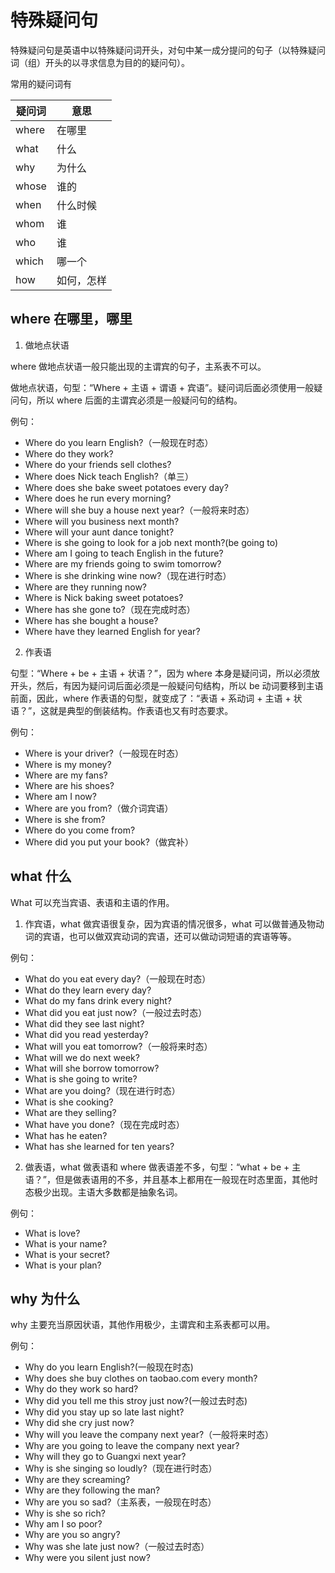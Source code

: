 # 特殊疑问句

特殊疑问句是英语中以特殊疑问词开头，对句中某一成分提问的句子（以特殊疑问词（组）开头的以寻求信息为目的的疑问句）。

常用的疑问词有

| 疑问词 | 意思       |
| ------ | ---------- |
| where  | 在哪里     |
| what   | 什么       |
| why    | 为什么     |
| whose  | 谁的       |
| when   | 什么时候   |
| whom   | 谁         |
| who    | 谁         |
| which  | 哪一个     |
| how    | 如何，怎样 |

## where 在哪里，哪里

1. 做地点状语

where 做地点状语一般只能出现的主谓宾的句子，主系表不可以。

做地点状语，句型：“Where + 主语 + 谓语 + 宾语”。疑问词后面必须使用一般疑问句，所以 where 后面的主谓宾必须是一般疑问句的结构。

例句：

- Where do you learn English?（一般现在时态）
- Where do they work?
- Where do your friends sell clothes?
- Where does Nick teach English?（单三）
- Where does she bake sweet potatoes every day?
- Where does he run every morning?
- Where will she buy a house next year?（一般将来时态）
- Where will you business next month?
- Where will your aunt dance tonight?
- Where is she going to look for a job next month?(be going to)
- Where am I going to teach English in the future?
- Where are my friends going to swim tomorrow?
- Where is she drinking wine now?（现在进行时态）
- Where are they running now?
- Where is Nick baking sweet potatoes?
- Where has she gone to?（现在完成时态）
- Where has she bought a house?
- Where have they learned English for year?

2. 作表语

句型：“Where + be + 主语 + 状语？”，因为 where 本身是疑问词，所以必须放开头，然后，有因为疑问词后面必须是一般疑问句结构，所以 be 动词要移到主语前面，因此，where 作表语的句型，就变成了：“表语 + 系动词 + 主语 + 状语？”，这就是典型的倒装结构。作表语也又有时态要求。

例句：

- Where is your driver?（一般现在时态）
- Where is my money?
- Where are my fans?
- Where are his shoes?
- Where am I now?
- Where are you from?（做介词宾语）
- Where is she from?
- Where do you come from?
- Where did you put your book?（做宾补）

## what 什么

What 可以充当宾语、表语和主语的作用。

1. 作宾语，what 做宾语很复杂，因为宾语的情况很多，what 可以做普通及物动词的宾语，也可以做双宾动词的宾语，还可以做动词短语的宾语等等。

例句：

- What do you eat every day?（一般现在时态）
- What do they learn every day?
- What do my fans drink every night?
- What did you eat just now?（一般过去时态）
- What did they see last night?
- What did you read yesterday?
- What will you eat tomorrow?（一般将来时态）
- What will we do next week?
- What will she borrow tomorrow?
- What is she going to write?
- What are you doing?（现在进行时态）
- What is she cooking?
- What are they selling?
- What have you done?（现在完成时态）
- What has he eaten?
- What has she learned for ten years?

2. 做表语，what 做表语和 where 做表语差不多，句型：“what + be + 主语？”，但是做表语用的不多，并且基本上都用在一般现在时态里面，其他时态极少出现。主语大多数都是抽象名词。

例句：

- What is love?
- What is your name?
- What is your secret?
- What is your plan?

## why 为什么

why 主要充当原因状语，其他作用极少，主谓宾和主系表都可以用。

例句：

- Why do you learn English?(一般现在时态)
- Why does she buy clothes on taobao.com every month?
- Why do they work so hard?
- Why did you tell me this stroy just now?(一般过去时态)
- Why did you stay up so late last night?
- Why did she cry just now?
- Why will you leave the company next year?（一般将来时态）
- Why are you going to leave the company next year?
- Why will they go to Guangxi next year?
- Why is she singing so loudly?（现在进行时态）
- Why are they screaming?
- Why are they following the man?
- Why are you so sad?（主系表，一般现在时态）
- Why is she so rich?
- Why am I so poor?
- Why are you so angry?
- Why was she late just now?（一般过去时态）
- Why were you silent just now?
